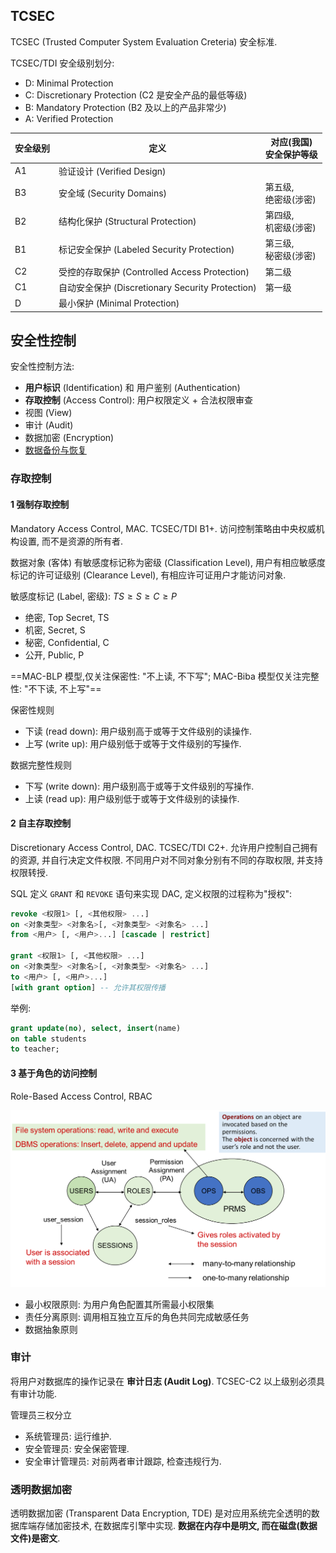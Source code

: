 ## TCSEC

TCSEC (Trusted Computer System Evaluation Creteria) 安全标准.

TCSEC/TDI 安全级别划分:
- D: Minimal Protection
- C: Discretionary Protection (C2 是安全产品的最低等级)
- B: Mandatory Protection (B2 及以上的产品非常少)
- A: Verified Protection

| 安全级别 | 定义                                             | 对应(我国) <br> 安全保护等级 |
| -------- | ------------------------------------------------ | ---------------------------- |
| A1       | 验证设计 (Verified Design)                       |                              |
| B3       | 安全域 (Security Domains)                        | 第五级, <br> 绝密级(涉密)    |
| B2       | 结构化保护 (Structural Protection)               | 第四级, <br> 机密级(涉密)    |
| B1       | 标记安全保护 (Labeled Security Protection)       | 第三级, <br> 秘密级(涉密)    |
| C2       | 受控的存取保护 (Controlled Access Protection)    | 第二级                       |
| C1       | 自动安全保护 (Discretionary Security Protection) | 第一级                       |
| D        | 最小保护 (Minimal Protection)                    |                              |

## 安全性控制

安全性控制方法:
- **用户标识** (Identification) 和 用户鉴别 (Authentication)
- **存取控制** (Access Control): 用户权限定义 + 合法权限审查
- 视图 (View)
- 审计 (Audit)
- 数据加密 (Encryption)
- [数据备份与恢复](数据恢复.md)

### 存取控制

#### 1 强制存取控制

Mandatory Access Control, MAC. TCSEC/TDI B1+. 访问控制策略由中央权威机构设置, 而不是资源的所有者.

数据对象 (客体) 有敏感度标记称为密级 (Classification Level), 用户有相应敏感度标记的许可证级别 (Clearance Level), 有相应许可证用户才能访问对象.

敏感度标记 (Label, 密级): $TS\geq S\geq C\geq P$
- 绝密, Top Secret, TS
- 机密, Secret, S
- 秘密, Confidential, C
- 公开, Public, P

==MAC-BLP 模型,仅关注保密性: "不上读, 不下写"; MAC-Biba 模型仅关注完整性: "不下读, 不上写"==

保密性规则
- 下读 (read down): 用户级别高于或等于文件级别的读操作. 
- 上写 (write up): 用户级别低于或等于文件级别的写操作.

数据完整性规则
- 下写 (write down): 用户级别高于或等于文件级别的写操作.
- 上读 (read up): 用户级别低于或等于文件级别的读操作.

#### 2 自主存取控制

Discretionary Access Control, DAC. TCSEC/TDI C2+. 允许用户控制自己拥有的资源, 并自行决定文件权限. 不同用户对不同对象分别有不同的存取权限, 并支持权限转授.

SQL 定义 `GRANT` 和 `REVOKE` 语句来实现 DAC, 定义权限的过程称为"授权":

```sql
revoke <权限1> [, <其他权限> ...]
on <对象类型> <对象名>[, <对象类型> <对象名> ...]
from <用户> [, <用户>...] [cascade | restrict]

grant <权限1> [, <其他权限> ...]
on <对象类型> <对象名>[, <对象类型> <对象名> ...]
to <用户> [, <用户>...]
[with grant option] -- 允许其权限传播
```

举例:

```sql
grant update(no), select, insert(name)
on table students
to teacher;
```

#### 3 基于角色的访问控制

Role-Based Access Control, RBAC

![](../../../attach/Pasted%20image%2020240103231946.png)

- 最小权限原则: 为用户角色配置其所需最小权限集
- 责任分离原则: 调用相互独立互斥的角色共同完成敏感任务
- 数据抽象原则

### 审计

将用户对数据库的操作记录在 **审计日志 (Audit Log)**. TCSEC-C2 以上级别必须具有审计功能.

管理员三权分立
- 系统管理员: 运行维护.
- 安全管理员: 安全保密管理.
- 安全审计管理员: 对前两者审计跟踪, 检查违规行为.

### 透明数据加密

透明数据加密 (Transparent Data Encryption, TDE) 是对应用系统完全透明的数据库端存储加密技术, 在数据库引擎中实现. **数据在内存中是明文, 而在磁盘(数据文件)是密文**.